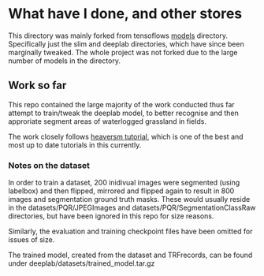 # What have I done, and other stores

This directory was mainly forked from tensoflows [models](https://github.com/tensorflow/models/tree/master/research/deeplab) directory. Specifically just the slim and deeplab directories, which have since been marginally tweaked.
The whole project was not forked due to the large number of models in the directory.


## Work so far

This repo contained the large majority of the work conducted thus far attempt to train/tweak the deeplab model, to better recognise and then approriate segment areas of waterlogged grassland in fields. 

The work closely follows [heaversm tutorial](https://github.com/heaversm/deeplab-training), which is one of the best and most up to date tutorials in this currently. 

### Notes on the dataset
In order to train a dataset, 200 inidivual images were segmented (using labelbox) and then flipped, mirrored and flipped again to result in 800 images and segmentation ground truth masks. These would usually reside in the datasets/PQR/JPEGImages and datasets/PQR/SegmentationClassRaw directories, but have been ignored in this repo for size reasons.

Similarly, the evaluation and training checkpoint files have been omitted for issues of size.

The trained model, created from the dataset and TRFrecords, can be found under deeplab/datasets/trained_model.tar.gz